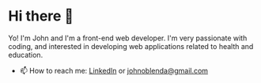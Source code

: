 # Hi there 👋
Yo! I'm John and I'm a front-end web developer. I'm very passionate with coding, and interested in developing web applications related to health and education. 

- 📫 How to reach me: [LinkedIn](https://www.linkedin.com/in/john-oblenda/)  or johnoblenda@gmail.com
